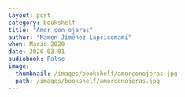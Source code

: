 ```yaml
---
layout: post
category: bookshelf
title: "Amor con ojeras"
author: "Mamen Jiménez Lapsicomami"
when: Marzo 2020
date: 2020-03-01
audiobook: False
image:
  thumbnail: /images/bookshelf/amorconojeras.jpg
  path: /images/bookshelf/amorconojeras.jpg
---
```

